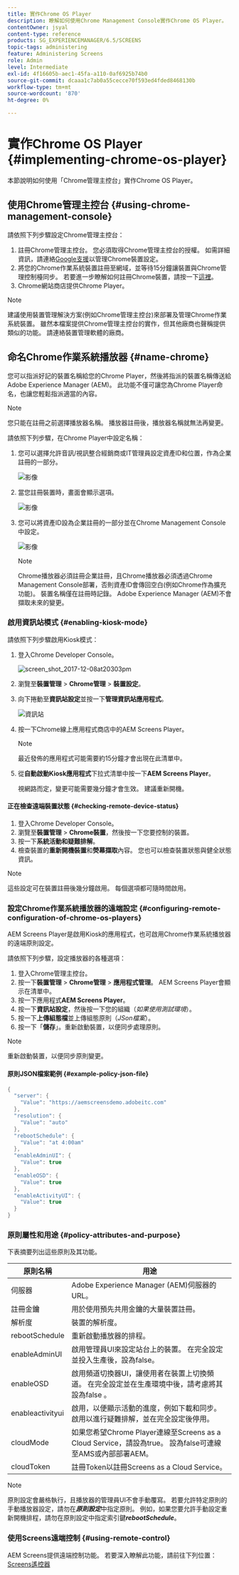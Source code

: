 ```yaml
---
title: 實作Chrome OS Player
description: 瞭解如何使用Chrome Management Console實作Chrome OS Player。
contentOwner: jsyal
content-type: reference
products: SG_EXPERIENCEMANAGER/6.5/SCREENS
topic-tags: administering
feature: Administering Screens
role: Admin
level: Intermediate
exl-id: 4f16605b-aec1-45fa-a110-0af6925b74b0
source-git-commit: dcaaa1c7ab0a55cecce70f593ed4fded8468130b
workflow-type: tm+mt
source-wordcount: '870'
ht-degree: 0%

---
```


# 實作Chrome OS Player {#implementing-chrome-os-player}

本節說明如何使用「Chrome管理主控台」實作Chrome OS Player。

## 使用Chrome管理主控台 {#using-chrome-management-console}

請依照下列步驟設定Chrome管理主控台：

1. 註冊Chrome管理主控台。 您必須取得Chrome管理主控台的授權。 如需詳細資訊，請連絡[Google支援](https://support.google.com/chrome/a/answer/1375678?hl=en&ref_topic=2935995)以管理Chrome裝置設定。
1. 將您的Chrome作業系統裝置註冊至網域，並等待15分鐘讓裝置與Chrome管理控制檯同步。 若要進一步瞭解如何註冊Chrome裝置，請按一下[這裡](https://support.google.com/chrome/a/answer/1360534?hl=en)。
1. Chrome網站商店提供Chrome Player。

>[!NOTE]
>
>建議使用裝置管理解決方案(例如Chrome管理主控台)來部署及管理Chrome作業系統裝置。 雖然本檔案提供Chrome管理主控台的實作，但其他廠商也聲稱提供類似的功能。 請連絡裝置管理軟體的廠商。

## 命名Chrome作業系統播放器 {#name-chrome}

您可以指派好記的裝置名稱給您的Chrome Player，然後將指派的裝置名稱傳送給Adobe Experience Manager (AEM)。 此功能不僅可讓您為Chrome Player命名，也讓您輕鬆指派適當的內容。

>[!NOTE]
>您只能在註冊之前選擇播放器名稱。 播放器註冊後，播放器名稱就無法再變更。

請依照下列步驟，在Chrome Player中設定名稱：

1. 您可以選擇允許音訊/視訊整合經銷商或IT管理員設定資產ID和位置，作為企業註冊的一部分。

   ![影像](/help/user-guide/assets/chrome-device/chrome1.png)

1. 當您註冊裝置時，畫面會顯示選項。

   ![影像](/help/user-guide/assets/chrome-device/chrome2.jpg)

1. 您可以將資產ID設為企業註冊的一部分並在Chrome Management Console中設定。

   ![影像](/help/user-guide/assets/chrome-device/chrome3.png)

   >[!NOTE]
   >Chrome播放器必須註冊企業註冊，且Chrome播放器必須透過Chrome Management Console部署，否則資產ID會傳回空白(例如Chrome作為擴充功能)。 裝置名稱僅在註冊時記錄。 Adobe Experience Manager (AEM)不會擷取未來的變更。

### 啟用資訊站模式 {#enabling-kiosk-mode}

請依照下列步驟啟用Kiosk模式：

1. 登入Chrome Developer Console。

   ![screen_shot_2017-12-08at20303pm](assets/screen_shot_2017-12-08at20303pm.png)

1. 瀏覽至&#x200B;**裝置管理** > **Chrome管理** > **裝置設定**。
1. 向下捲動至&#x200B;**資訊站設定**&#x200B;並按一下&#x200B;**管理資訊站應用程式**。

   ![資訊站](assets/kiosk.png)

1. 按一下Chrome線上應用程式商店中的AEM Screens Player。

   >[!NOTE]
   >
   >最近發佈的應用程式可能需要約15分鐘才會出現在此清單中。

1. 從&#x200B;**自動啟動Kiosk應用程式**&#x200B;下拉式清單中按一下&#x200B;**AEM Screens Player**。

   視網路而定，變更可能需要幾分鐘才會生效。 建議重新開機。

#### 正在檢查遠端裝置狀態 {#checking-remote-device-status}

1. 登入Chrome Developer Console。
1. 瀏覽至&#x200B;**裝置管理** > **Chrome裝置**，然後按一下您要控制的裝置。
1. 按一下&#x200B;**系統活動和疑難排解**。
1. 檢查裝置的&#x200B;**重新開機裝置**&#x200B;和&#x200B;**熒幕擷取**&#x200B;內容。 您也可以檢查裝置狀態與健全狀態資訊。

>[!NOTE]
>
>這些設定可在裝置註冊後幾分鐘啟用。 每個選項都可隨時間啟用。

### 設定Chrome作業系統播放器的遠端設定 {#configuring-remote-configuration-of-chrome-os-players}

AEM Screens Player是啟用Kiosk的應用程式，也可啟用Chrome作業系統播放器的遠端原則設定。

請依照下列步驟，設定播放器的各種選項：

1. 登入Chrome管理主控台。
1. 按一下&#x200B;**裝置管理** > **Chrome管理** > **應用程式管理**。 AEM Screens Player會顯示在清單中。
1. 按一下應用程式&#x200B;**AEM Screens Player**。
1. 按一下&#x200B;**資訊站設定**，然後按一下您的組織（*如果使用測試環境*）。
1. 按一下&#x200B;**上傳組態檔**&#x200B;並上傳組態原則（*JSon檔案*）。
1. 按一下「**儲存**」。重新啟動裝置，以便同步處理原則。

>[!NOTE]
>
>重新啟動裝置，以便同步原則變更。

#### 原則JSON檔案範例 {#example-policy-json-file}

```java
{
  "server": {
    "Value": "https://aemscreensdemo.adobeitc.com"
  },
  "resolution": {
    "Value": "auto"
  },
  "rebootSchedule": {
    "Value": "at 4:00am"
  },
  "enableAdminUI": {
    "Value": true
  },
  "enableOSD": {
    "Value": true
  },
  "enableActivityUI": {
    "Value": true
  }
}
```

### 原則屬性和用途 {#policy-attributes-and-purpose}

下表摘要列出這些原則及其功能。

| **原則名稱** | **用途** |
|---|---|
| 伺服器 | Adobe Experience Manager (AEM)伺服器的URL。 |
| 註冊金鑰 | 用於使用預先共用金鑰的大量裝置註冊。 |
| 解析度 | 裝置的解析度。 |
| rebootSchedule | 重新啟動播放器的排程。 |
| enableAdminUI | 啟用管理員UI來設定站台上的裝置。 在完全設定並投入生產後，設為false。 |
| enableOSD | 啟用頻道切換器UI，讓使用者在裝置上切換頻道。 在完全設定並在生產環境中後，請考慮將其設為false 。 |
| enableactivityui | 啟用，以便顯示活動的進度，例如下載和同步。 啟用以進行疑難排解，並在完全設定後停用。 |
| cloudMode | 如果您希望Chrome Player連線至Screens as a Cloud Service，請設為true。 設為false可連線至AMS或內部部署AEM。 |
| cloudToken | 註冊Token以註冊Screens as a Cloud Service。 |

>[!NOTE]
>
>原則設定會嚴格執行，且播放器的管理員UI不會手動覆寫。 若要允許特定原則的手動播放器設定，請勿在&#x200B;***原則設定***&#x200B;中指定原則。 例如，如果您要允許手動設定重新開機排程，請勿在原則設定中指定索引鍵&#x200B;***rebootSchedule***。

### 使用Screens遠端控制 {#using-remote-control}

AEM Screens提供遠端控制功能。 若要深入瞭解此功能，請前往下列位置： [Screens遙控器](implementing-remote-control.md)

